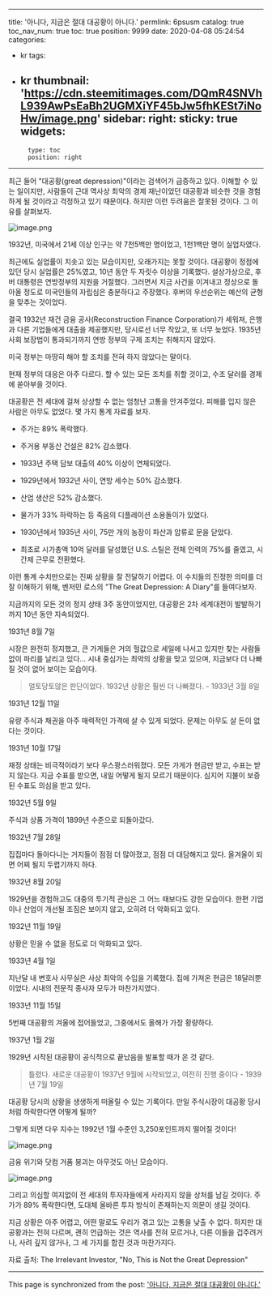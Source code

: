 
---
title: '아니다, 지금은 절대 대공황이 아니다.'
permlink: 6psusm
catalog: true
toc_nav_num: true
toc: true
position: 9999
date: 2020-04-08 05:24:54
categories:
- kr
tags:
- kr
thumbnail: 'https://cdn.steemitimages.com/DQmR4SNVhL939AwPsEaBh2UGMXiYF45bJw5fhKESt7iNoHw/image.png'
sidebar:
    right:
        sticky: true
widgets:
    -
        type: toc
        position: right
---


최근 들어 "대공황(great depression)"이라는 검색어가 급증하고 있다. 이해할 수 있는 일이지만, 사람들이 근대 역사상 최악의 경제 재난이었던 대공황과 비슷한 것을 경험하게 될 것이라고 걱정하고 있기 때문이다. 하지만 이런 두려움은 잘못된 것이다. 그 이유를 살펴보자.


![image.png](https://cdn.steemitimages.com/DQmR4SNVhL939AwPsEaBh2UGMXiYF45bJw5fhKESt7iNoHw/image.png)


1932년, 미국에서 21세 이상 인구는 약 7천5백만 명이었고, 1천1백만 명이 실업자였다.


최근에도 실업률이 치솟고 있는 모습이지만, 오래가지는 못할 것이다. 대공황이 정점에 있던 당시 실업률은 25%였고, 10년 동안 두 자릿수 이상을 기록했다. 설상가상으로, 후버 대통령은 연방정부의 지원을 거절했다. 그러면서 지금 사건을 이겨내고 정상으로 돌아올 정도로 미국인들의 자립심은 충분하다고 주장했다. 후버의 우선순위는 예산의 균형을 맞추는 것이었다.


결국 1932년 재건 금융 공사(Reconstruction Finance Corporation)가 세워져, 은행과 다른 기업들에게 대출을 제공했지만, 당시로선 너무 작았고, 또 너무 늦었다. 1935년 사회 보장법이 통과되기까지 연방 정부의 구제 조치는 취해지지 않았다.


미국 정부는 마땅히 해야 할 조치를 전혀 하지 않았다는 말이다.


현재 정부의 대응은 아주 다르다. 할 수 있는 모든 조치를 취할 것이고, 수조 달러를 경제에 쏟아부을 것이다.


대공황은 전 세대에 걸쳐 상상할 수 없는 엄청난 고통을 안겨주었다. 피해를 입지 않은 사람은 아무도 없었다. 몇 가지 통계 자료를 보자.


- 주가는 89% 폭락했다.

- 주거용 부동산 건설은 82% 감소했다.

- 1933년 주택 담보 대출의 40% 이상이 연체되었다.

- 1929년에서 1932년 사이, 연방 세수는 50% 감소했다.

- 산업 생산은 52% 감소했다.

- 물가가 33% 하락하는 등 죽음의 디플레이션 소용돌이가 있었다.

- 1930년에서 1935년 사이, 75만 개의 농장이 파산과 압류로 문을 닫았다.

- 최초로 시가총액 10억 달러를 달성했던 U.S. 스틸은 전체 인력의 75%를 줄였고, 시간제 근무로 전환했다.


이런 통계 수치만으로는 진짜 상황을 잘 전달하기 어렵다. 이 수치들의 진정한 의미를 더 잘 이해하기 위해, 벤저민 로스의 "The Great Depression: A Diary"를 들여다보자.


지금까지의 모든 것의 정지 상태 3주 동안이었지만, 대공황은 2차 세계대전이 발발하기까지 10년 동안 지속되었다.


1931년 8월 7일


시장은 완전히 정지했고, 큰 가게들은 거의 헐값으로 세일에 나서고 있지만 찾는 사람들 없이 파리를 날리고 있다... 시내 중심가는 최악의 상황을 맞고 있으며, 지금보다 더 나빠질 것이 없어 보이는 모습이다.


>얼토당토않은 판단이었다. 1932년 상황은 훨씬 더 나빠졌다. - 1933년 3월 8일


1931년 12월 11일


유량 주식과 채권을 아주 매력적인 가격에 살 수 있게 되었다. 문제는 아무도 살 돈이 없다는 것이다.


1931년 10월 17일


재정 상태는 비극적이라기 보다 우스꽝스러워졌다. 모든 가게가 현금만 받고, 수표는 받지 않는다. 지금 수표를 받으면, 내일 어떻게 될지 모르기 때문이다. 심지어 지불이 보증된 수표도 의심을 받고 있다.


1932년 5월 9일


주식과 상품 가격이 1899년 수준으로 되돌아갔다.


1932년 7월 28일


집집마다 돌아다니는 거지들이 점점 더 많아졌고, 점점 더 대담해지고 있다. 올겨울이 되면 어찌 될지 두렵기까지 하다.


1932년 8월 20일


1929년을 경험하고도 대중의 투기적 관심은 그 어느 때보다도 강한 모습이다. 한편 기업이나 산업이 개선될 조짐은 보이지 않고, 오히려 더 악화되고 있다.


1932년 11월 19일


상황은 믿을 수 없을 정도로 더 악화되고 있다.


1933년 4월 1일


지난달 내 변호사 사무실은 사상 최악의 수입을 기록했다. 집에 가져온 현금은 18달러뿐이었다. 시내의 전문직 종사자 모두가 마찬가지였다.


1933년 11월 15일


5번째 대공황의 겨울에 접어들었고, 그중에서도 올해가 가장 황량하다.


1937년 1월 2일


1929년 시작된 대공황이 공식적으로 끝났음을 발표할 때가 온 것 같다.


>틀렸다. 새로운 대공황이 1937년 9월에 시작되었고, 여전히 진행 중이다 - 1939년 7월 19일


대공황 당시의 상황을 생생하게 떠올릴 수 있는 기록이다. 만일 주식시장이 대공황 당시처럼 하락한다면 어떻게 될까?


그렇게 되면 다우 지수는 1992년 1월 수준인 3,250포인트까지 떨어질 것이다!



![image.png](https://cdn.steemitimages.com/DQmbzUALrPzNJVtNgvK4j8m7176q28XqABBqTuF36hhRQwN/image.png)



금융 위기와 닷컴 거품 붕괴는 아무것도 아닌 모습이다.



![image.png](https://cdn.steemitimages.com/DQmddVrD7Bwf3B9Zd6C9PoC1rSJCtFScCJaoUUVmZk259Zw/image.png)



그리고 의심할 여지없이 전 세대의 투자자들에게 사라지지 않을 상처를 남길 것이다. 주가가 89% 폭락한다면, 도대체 올바른 투자 방식이 존재하는지 의문이 생길 것이다.


지금 상황은 아주 어렵고, 어떤 말로도 우리가 겪고 있는 고통을 낮출 수 없다. 하지만 대공황과는 전혀 다르며, 괜히 언급하는 것은 역사를 전혀 모르거나, 다른 이들을 겁주려거나, 사려 깊지 않거나, 그 세 가지를 합친 것과 마찬가지다.


자료 출처: The Irrelevant Investor, "No, This is Not the Great Depression"

- - -

This page is synchronized from the post: ['아니다, 지금은 절대 대공황이 아니다.'](https://steemit.com/@pius.pius/6psusm)
